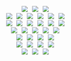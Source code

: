 <p align="center">
    <img src="https://img.shields.io/badge/macOS-000000?style=flat-square&logo=macOS&logoColor=white"/></a> &nbsp
    <img src="https://img.shields.io/badge/Linux-FCC624?style=flat-square&logo=Linux&logoColor=white"/></a> &nbsp
    <img src="https://img.shields.io/badge/Windows Server-0078D6?style=flat-square&logo=Windows&logoColor=white"/></a> &nbsp
    <br>
    <img src="https://img.shields.io/badge/Java-E34F26?style=flat-square&logo=OpenJDK&logoColor=white"/></a> &nbsp
    <img src="https://img.shields.io/badge/Python-3776AB?style=flat-square&logo=Python&logoColor=white"/></a> &nbsp
    <img src="https://img.shields.io/badge/HTML5-E34F26?style=flat-square&logo=HTML5&logoColor=white"/></a> &nbsp
    <img src="https://img.shields.io/badge/CSS3-1572B6?style=flat-square&logo=CSS3&logoColor=white"/></a> &nbsp
    <img src="https://img.shields.io/badge/JavaScript-F7DF1E?style=flat-square&logo=JavaScript&logoColor=white"/></a> &nbsp
    <img src="https://img.shields.io/badge/Bash-4EAA25?style=flat-square&logo=GNU Bash&logoColor=white"/></a> &nbsp
    <br>
    <img src="https://img.shields.io/badge/Spring-6DB33F?style=flat-square&logo=Spring&logoColor=white"/></a> &nbsp
    <img src="https://img.shields.io/badge/SpringBoot-6DB33F?style=flat-square&logo=SpringBoot&logoColor=white"/></a> &nbsp
    <img src="https://img.shields.io/badge/Django-092E20?style=flat-square&logo=Django&logoColor=white"/></a> &nbsp
    <img src="https://img.shields.io/badge/React-61DAFB?style=flat-square&logo=React&logoColor=white"/></a> &nbsp
    <img src="https://img.shields.io/badge/Thymeleaf-005F0F?style=flat-square&logo=Thymeleaf&logoColor=white"/></a> &nbsp
    <img src="https://img.shields.io/badge/JQuery-0769AD?style=flat-square&logo=JQuery&logoColor=white"/></a> &nbsp
    <br>
    <img src="https://img.shields.io/badge/Oracle-F80000?style=flat-square&logo=Oracle&logoColor=white"/></a> &nbsp
    <img src="https://img.shields.io/badge/MySQL-4479A1?style=flat-square&logo=MySQL&logoColor=white"/></a> &nbsp
    <img src="https://img.shields.io/badge/MS SQL Server-CC2927?style=flat-square&logo=Microsoft SQL Server&logoColor=white"/></a> &nbsp
    <img src="https://img.shields.io/badge/PostgreSQL-4169E1?style=flat-square&logo=PostgreSQL&logoColor=white"/></a> &nbsp
    <img src="https://img.shields.io/badge/MariaDB-003545?style=flat-square&logo=MariaDB&logoColor=white"/></a> &nbsp
    <br>
    <img src="https://img.shields.io/badge/Amazon AWS-232F3E?style=flat-square&logo=Amazon AWS&logoColor=white"/></a> &nbsp
    <img src="https://img.shields.io/badge/Amazon EC2-FF9900?style=flat-square&logo=Amazon EC2&logoColor=white"/></a> &nbsp
    <img src="https://img.shields.io/badge/Amazon RDS-527FFF?style=flat-square&logo=Amazon RDS&logoColor=white"/></a> &nbsp
    <img src="https://img.shields.io/badge/Amazon S3-569A31?style=flat-square&logo=Amazon S3&logoColor=white"/></a> &nbsp
    <br>
    <img src="https://img.shields.io/badge/Docker-2496ED?style=flat-square&logo=Docker&logoColor=white"/></a> &nbsp
    <img src="https://img.shields.io/badge/Redis-DC382D?style=flat-square&logo=Redis&logoColor=white"/></a> &nbsp
    <img src="https://img.shields.io/badge/Apache Kafka-231F20?style=flat-square&logo=Apache Kafka&logoColor=white"/></a> &nbsp
    <img src="https://img.shields.io/badge/Informatica-FF4D00?style=flat-square&logo=Informatica&logoColor=white"/></a> &nbsp
    <br>
    <img src="https://img.shields.io/badge/Git-F05032?style=flat-square&logo=Git&logoColor=white"/></a> &nbsp
    <img src="https://img.shields.io/badge/GitHub-181717?style=flat-square&logo=GitHub&logoColor=white"/></a> &nbsp
    <img src="https://img.shields.io/badge/Subversion-809CC9?style=flat-square&logo=Subversion&logoColor=white"/></a> &nbsp
